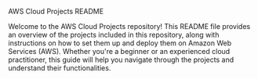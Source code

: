 AWS Cloud Projects README

Welcome to the AWS Cloud Projects repository! This README file provides an overview of the projects included in this repository, along with instructions on how to set them up and deploy them on Amazon Web Services (AWS). Whether you're a beginner or an experienced cloud practitioner, this guide will help you navigate through the projects and understand their functionalities.
